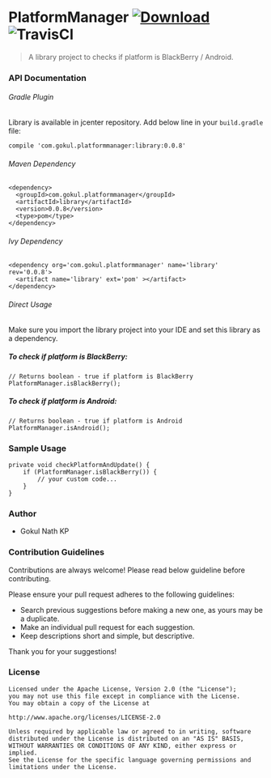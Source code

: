 # PlatformManager [ ![Download](https://api.bintray.com/packages/gokulnathaws/gokulnath/com.gokul.platformmanager/images/download.svg) ](https://bintray.com/gokulnathaws/gokulnath/com.gokul.platformmanager/_latestVersion)  ![TravisCI](https://travis-ci.org/gokulnathperiasamy/PlatformManager.svg?branch=master)

> A library project to checks if platform is BlackBerry / Android.

### API Documentation

###### Gradle Plugin

Library is available in jcenter repository. Add below line in your ```build.gradle``` file:

```
compile 'com.gokul.platformmanager:library:0.0.8'
```

###### Maven Dependency

```
<dependency>
  <groupId>com.gokul.platformmanager</groupId>
  <artifactId>library</artifactId>
  <version>0.0.8</version>
  <type>pom</type>
</dependency>
```

###### Ivy Dependency

```
<dependency org='com.gokul.platformmanager' name='library' rev='0.0.8'>
  <artifact name='library' ext='pom' ></artifact>
</dependency>
```

###### Direct Usage

Make sure you import the library project into your IDE and set this library as a dependency.

##### To check if platform is BlackBerry:

```
// Returns boolean - true if platform is BlackBerry
PlatformManager.isBlackBerry();
```


##### To check if platform is Android:

```
// Returns boolean - true if platform is Android
PlatformManager.isAndroid();
```


### Sample Usage

```
private void checkPlatformAndUpdate() {
    if (PlatformManager.isBlackBerry()) {
        // your custom code...
    }
}
```

### Author

- Gokul Nath KP

### Contribution Guidelines

Contributions are always welcome! Please read below guideline before contributing.

Please ensure your pull request adheres to the following guidelines:

- Search previous suggestions before making a new one, as yours may be a duplicate.
- Make an individual pull request for each suggestion.
- Keep descriptions short and simple, but descriptive.

Thank you for your suggestions!

### License

```
Licensed under the Apache License, Version 2.0 (the "License");
you may not use this file except in compliance with the License.
You may obtain a copy of the License at

http://www.apache.org/licenses/LICENSE-2.0

Unless required by applicable law or agreed to in writing, software
distributed under the License is distributed on an "AS IS" BASIS,
WITHOUT WARRANTIES OR CONDITIONS OF ANY KIND, either express or implied.
See the License for the specific language governing permissions and
limitations under the License.
```

